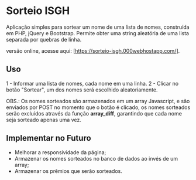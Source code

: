 Sorteio ISGH
=======

Aplicação simples para sortear um nome de uma lista de nomes, construída em PHP, jQuery e Bootstrap. Permite obter uma string aleatória de uma lista separada por quebras de linha.

versão online, acesse aqui: [https://sorteio-isgh.000webhostapp.com/].

## Uso

1 - Informar uma lista de nomes, cada nome em uma linha.
2 - Clicar no botão "Sortear", um dos nomes será escolhido aleatoriamente. 

OBS.: Os nomes sorteados são armazenados em um array Javascript, e são enviados por POST no momento que o botão é clicado, os nomes sorteados serão excluídos através da função **array_diff**, garantindo que cada nome seja sorteado apenas uma vez.

## Implementar no Futuro

* Melhorar a responsividade da página;
* Armazenar os nomes sorteados no banco de dados ao invés de um array;
* Armazenar os prêmios que serão sorteados.
